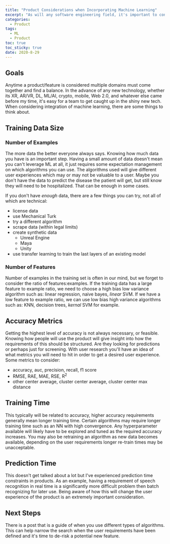 ```yaml
---
title: "Product Considerations when Incorporating Machine Learning" 
excerpt: "As will any software engineering field, it's important to consider technical tradeoffs so that we can maximize customer value."
categories:
  - Product
tags:
  - ML
  - Product
toc: true
toc_sticky: true
date: 2020-8-29
---
```

<script id="MathJax-script" async src="https://cdnjs.cloudflare.com/ajax/libs/mathjax/2.7.7/MathJax.js?config=TeX-MML-AM_CHTML"></script>

## Goals
Anytime a product/feature is considered multiple domains must come together and find a balance. In the advance of any new technology, whether its XR, AR/VR, DL, ML/AI, crypto, mobile, Web 2.0, and whatever else came before my time, it's easy for a team to get caught up in the shiny new tech. When considering integration of machine learning, there are some things to think about.

## Training Data Size
### Number of Examples
The more data the better everyone always says. Knowing how much data you have is an important step. Having a small amount of data doesn't mean you can't leverage ML at all, it just requires some expectation management on which algorithms you can use. The algorithms used will give different user experiences which may or may not be valuable to a user. Maybe you don't have the data to predict the disease the patient will get, but still know they will need to be hospitalized. That can be enough in some cases.

If you don't have *enough* data, there are a few things you can try, not all of which are technical:
- license data
- use Mechanical Turk
- try a different algorithm
- scrape data (within legal limits)
- create synthetic data
  - Unreal Engine
  - Maya
  - Unity
- use transfer learning to train the last layers of an existing model

### Number of Features
Number of examples in the training set is often in our mind, but we forget to consider the ratio of features:examples. If the training data has a large feature to example ratio, we need to choose a high bias low variance algorithm such as: linear regression, naive bayes, *linear* SVM. If we have a low feature to example ratio, we can use low bias high variance algorithms such as: KNN, decision trees, *kernal* SVM for example.

## Accuracy Metrics
Getting the highest level of accuracy is not always necessary, or feasible. Knowing how people will use the product will give insight into how the requirements of this should be structured. Are they looking for predictions or perhaps just for screening. With user research you'll have an idea of what metrics you will need to hit in order to get a desired user experience. Some metrics to consider:
- accuracy, auc, precision, recall, f1 score
- RMSE, RAE, MAE, RSE, R<sup>2</sup>
- other center average, cluster center average, cluster center max distance

## Training Time
This typically will be related to accuracy, higher accuracy requirements generally mean longer training time. Certain algorithms may require longer training time such as an NN with high convergence. Any hyperparameter available will likely have to be explored and tuned as the required accuracy increases. You may also be retraining an algorithm as new data becomes available, depending on the user requirements longer re-train times may be unacceptable.

## Prediction Time
This doesn't get talked about a lot but I've experienced prediction time constraints in products. As an example, having a requirement of speech recognition in real time is a significantly more difficult problem then batch recognizing for later use. Being aware of how this will change the user experience of the product is an extremely important consideration.

## Next Steps
There is a post that is a guide of when you use different types of algorithms. This can help narrow the search when the user requirements have been defined and it's time to de-risk a potential new feature.